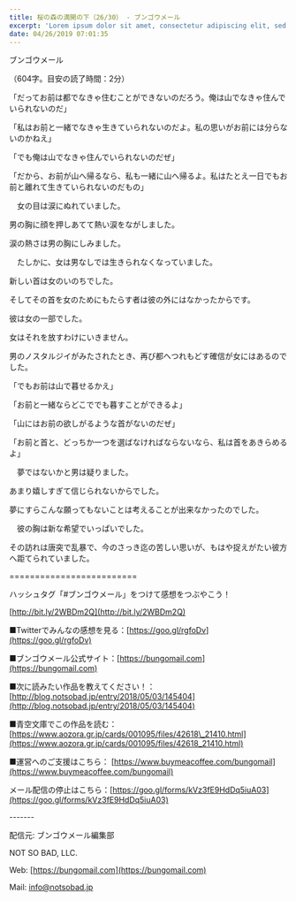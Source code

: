 ```yaml
---
title: 桜の森の満開の下（26/30） - ブンゴウメール
excerpt: 'Lorem ipsum dolor sit amet, consectetur adipiscing elit, sed do eiusmod tempor incididunt ut labore et dolore magna aliqua. Praesent elementum facilisis leo vel fringilla est ullamcorper eget. At imperdiet dui accumsan sit amet nulla facilisi morbi tempus.'
date: 04/26/2019 07:01:35
---
```


ブンゴウメール

（604字。目安の読了時間：2分）

「だってお前は都でなきゃ住むことができないのだろう。俺は山でなきゃ住んでいられないのだ」

「私はお前と一緒でなきゃ生きていられないのだよ。私の思いがお前には分らないのかねえ」

「でも俺は山でなきゃ住んでいられないのだぜ」

「だから、お前が山へ帰るなら、私も一緒に山へ帰るよ。私はたとえ一日でもお前と離れて生きていられないのだもの」

　女の目は涙にぬれていました。

男の胸に顔を押しあてて熱い涙をながしました。

涙の熱さは男の胸にしみました。

　たしかに、女は男なしでは生きられなくなっていました。

新しい首は女のいのちでした。

そしてその首を女のためにもたらす者は彼の外にはなかったからです。

彼は女の一部でした。

女はそれを放すわけにいきません。

男のノスタルジイがみたされたとき、再び都へつれもどす確信が女にはあるのでした。

「でもお前は山で暮せるかえ」

「お前と一緒ならどこででも暮すことができるよ」

「山にはお前の欲しがるような首がないのだぜ」

「お前と首と、どっちか一つを選ばなければならないなら、私は首をあきらめるよ」

　夢ではないかと男は疑りました。

あまり嬉しすぎて信じられないからでした。

夢にすらこんな願ってもないことは考えることが出来なかったのでした。

　彼の胸は新な希望でいっぱいでした。

その訪れは唐突で乱暴で、今のさっき迄の苦しい思いが、もはや捉えがたい彼方へ距てられていました。

\=========================

ハッシュタグ「#ブンゴウメール」をつけて感想をつぶやこう！　

[http://bit.ly/2WBDm2Q](http://bit.ly/2WBDm2Q)

■Twitterでみんなの感想を見る：[https://goo.gl/rgfoDv](https://goo.gl/rgfoDv)

■ブンゴウメール公式サイト：[https://bungomail.com](https://bungomail.com)

■次に読みたい作品を教えてください！：[http://blog.notsobad.jp/entry/2018/05/03/145404](http://blog.notsobad.jp/entry/2018/05/03/145404)

■青空文庫でこの作品を読む：[https://www.aozora.gr.jp/cards/001095/files/42618\_21410.html](https://www.aozora.gr.jp/cards/001095/files/42618_21410.html)

■運営へのご支援はこちら： [https://www.buymeacoffee.com/bungomail](https://www.buymeacoffee.com/bungomail)

メール配信の停止はこちら：[https://goo.gl/forms/kVz3fE9HdDq5iuA03](https://goo.gl/forms/kVz3fE9HdDq5iuA03)

\-------

配信元: ブンゴウメール編集部

NOT SO BAD, LLC.

Web: [https://bungomail.com](https://bungomail.com)

Mail: info@notsobad.jp